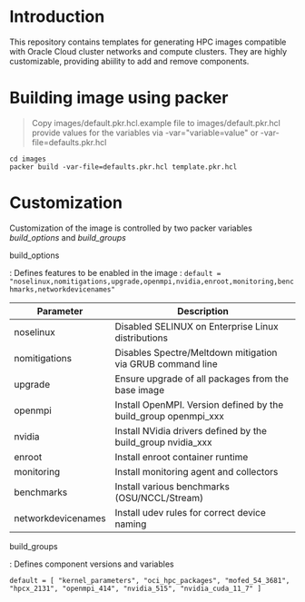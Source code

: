 
# Introduction
This repository contains templates for generating HPC images compatible with Oracle Cloud cluster networks and compute clusters.
They are highly customizable, providing abiility to add and remove components.
# Building image using packer

> Copy images/default.pkr.hcl.example file to images/default.pkr.hcl
> provide values for the variables via -var="variable=value" or -var-file=defaults.pkr.hcl 

```
cd images
packer build -var-file=defaults.pkr.hcl template.pkr.hcl
```
# Customization
Customization of the image is controlled by two packer variables *build_options* and *build_groups*

build_options

: Defines features to be enabled in the image
: `default = "noselinux,nomitigations,upgrade,openmpi,nvidia,enroot,monitoring,benchmarks,networkdevicenames"`

| Parameter | Description |
| ----------- | ----------- |
| noselinux | Disabled SELINUX on Enterprise Linux distributions |
| nomitigations | Disables Spectre/Meltdown mitigation via GRUB command line |
| upgrade | Ensure upgrade of all packages from the base image |
| openmpi | Install OpenMPI. Version defined by the build_group openmpi_xxx |
| nvidia | Install NVidia drivers defined by the build_group nvidia_xxx |
| enroot | Install enroot container runtime |
| monitoring | Install monitoring agent and collectors |
| benchmarks | Install various benchmarks (OSU/NCCL/Stream) |
| networkdevicenames | Install udev rules for correct device naming |

build_groups

: Defines component versions and variables

`default = [ "kernel_parameters", "oci_hpc_packages", "mofed_54_3681", "hpcx_2131", "openmpi_414", "nvidia_515", "nvidia_cuda_11_7" ]`
